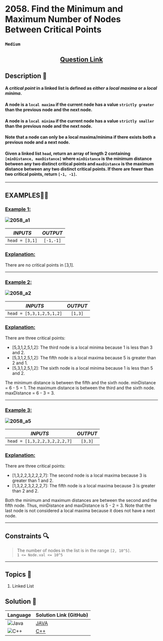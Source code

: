 # 2058. Find the Minimum and Maximum Number of Nodes Between Critical Points

### `Medium`


<h2 align="center">
<a href="https://leetcode.com/problems/find-the-minimum-and-maximum-number-of-nodes-between-critical-points/description/"><strong>Question Link</strong></a>
</h2>


## Description 📑

#### A _critical point_ in a linked list is defined as _either_ a _local maxima_ or a _local minima_.

#### A node is a `local maxima` if the current node has a value `strictly greater` than the previous node and the next node.

#### A node is a `local minima` if the current node has a value `strictly smaller` than the previous node and the next node.

#### Note that a node can only be a local maxima/minima if there exists both a previous node and a next node.

#### Given a linked list `head`, return an array of length 2 containing `[minDistance, maxDistance]` where `minDistance` is the minimum distance between any two distinct critical points and `maxDistance` is the maximum distance between any two distinct critical points. If there are fewer than two critical points, return `[-1, -1]`.

---

## **EXAMPLES**💫✨ </br>

<h3>

<ins>**Example 1**:</ins> </br>

![2058_a1](https://github.com/user-attachments/assets/afe219d5-79a4-4d7a-b295-b0050dfb9f28)


| _INPUTS_ | _OUTPUT_ |
| :-----------: | :-----------: |
| `head = [3,1]` |`[-1,-1]` |

</h3>

<h3>
<ins>Explanation:</ins>
</h3>

There are no critical points in [3,1].
___
<h3>

<ins>**Example 2**:</ins> </br>

![2058_a2](https://github.com/user-attachments/assets/27611b14-cdaa-4b9e-86c3-42675aa4dbb5)


| _INPUTS_ | _OUTPUT_ |
| :-----------: | :-----------: |
| `head = [5,3,1,2,5,1,2]` | `[1,3]` |

</h3>

<h3>
<ins>Explanation:</ins>
</h3>

There are three critical points:

- [5,3,1,2,5,1,2]: The third node is a local minima because 1 is less than 3 and 2.
- [5,3,1,2,5,1,2]: The fifth node is a local maxima because 5 is greater than 2 and 1.
- [5,3,1,2,5,1,2]: The sixth node is a local minima because 1 is less than 5 and 2.

The minimum distance is between the fifth and the sixth node. minDistance = 6 - 5 = 1.
The maximum distance is between the third and the sixth node. maxDistance = 6 - 3 = 3.

___
<h3>

<ins>**Example 3**:</ins> </br>

![2058_a5](https://github.com/user-attachments/assets/2cef618d-517b-4de9-bb26-9d63200977d6)


| _INPUTS_ | _OUTPUT_ |
| :-----------: | :-----------: |
| `head = [1,3,2,2,3,2,2,2,7]` | `[3,3]` |

</h3>

<h3>
<ins>Explanation:</ins>
</h3>

There are three critical points:

- [1,3,2,2,3,2,2,2,7]: The second node is a local maxima because 3 is greater than 1 and 2.
- [1,3,2,2,3,2,2,2,7]: The fifth node is a local maxima because 3 is greater than 2 and 2.

Both the minimum and maximum distances are between the second and the fifth node.
Thus, minDistance and maxDistance is 5 - 2 = 3.
Note that the last node is not considered a local maxima because it does not have a next node.

___

## Constraints 🔍

> The number of nodes in the list is in the range `[2, 10^5]`. </br>
> `1 <= Node.val <= 10^5`

___

## Topics 📝

1. Linked List

## Solution 📃

|  Language   |  Solution Link (GitHub) |
| ------------- | ------------- |
|  ![Java](https://img.shields.io/badge/java-%23ED8B00.svg?style=flat&logo=openjdk&logoColor=white)  | [JAVA](https://github.com/Purnima47/Leetcode-Solutions/blob/main/%F0%9F%9F%A1%20Medium/2058%20-%20Find%20the%20Minimum%20and%20Maximum%20Number%20of%20Nodes%20Between%20Critical%20Points/_2058FindTheMinAndMaxNoOfNodesBetweenCriticalPoints.java) |
|  ![C++](https://img.shields.io/badge/c++-%2300599C.svg?style=plastic&logo=c%2B%2B&logoColor=white)  | [C++](https://github.com/Purnima47/Leetcode-Solutions/blob/main/%F0%9F%9F%A1%20Medium/2058%20-%20Find%20the%20Minimum%20and%20Maximum%20Number%20of%20Nodes%20Between%20Critical%20Points/_2058FindTheMinAndMaxNoOfNodesBetweenCriticalPoints.cpp)  |
